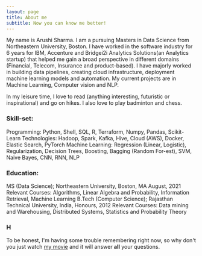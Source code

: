 ```yaml
---
layout: page
title: About me
subtitle: Now you can know me better!
---
```


My name is Arushi Sharma. I am a pursuing Masters in Data Science from Northeastern University, Boston.
I have worked in the software industry for 6 years for IBM, Accenture and Bridgei2i Analytics Solutions(an Analytics startup)
that helped me gain a broad perspective in different domains (Financial, Telecom, Insurance and product-based).
I have majorly worked in building data pipelines, creating cloud infrastructure, deployment machine learning models and automation.
My current projects are in Machine Learning, Computer vision and NLP.

In my leisure time, I love to read (anything interesting, futuristic or inspirational) and go on hikes. I also love to play badminton and chess.


### Skill-set:
Programming: Python, Shell, SQL, R, Terraform, Numpy, Pandas, Scikit-Learn
Technologies: Hadoop, Spark, Kafka, Hive, Cloud (AWS), Docker, Elastic Search, PyTorch
Machine Learning: Regression (Linear, Logistic), Regularization, Decision Trees, Boosting, Bagging (Random For-est),
 					SVM, Naive Bayes, CNN, RNN, NLP


### Education:
MS (Data Science); Northeastern University, Boston, MA August, 2021 
	Relevant Courses: Algorithms, Linear Algebra and Probability, Information Retrieval, Machine Learning
B.Tech (Computer Science); Rajasthan Technical University, India, Honours, 2012
	Relevant Courses: Data mining and Warehousing, Distributed Systems, Statistics and Probability Theory


### H

To be honest, I'm having some trouble remembering right now, so why don't you just watch [my movie](https://en.wikipedia.org/wiki/The_Princess_Bride_%28film%29) and it will answer **all** your questions.
